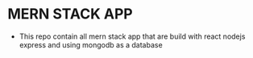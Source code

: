# MERN STACK APP

- This repo contain all mern stack app that are build with react nodejs express and using mongodb as a database
